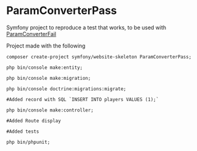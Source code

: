 # ParamConverterPass
Symfony project to reproduce a test that works, to be used with [ParamConverterFail](https://github.com/LaurentMarquet/ParamConverterFail)

Project made with the following

```
composer create-project symfony/website-skeleton ParamConverterPass;

php bin/console make:entity;

php bin/console make:migration;

php bin/console doctrine:migrations:migrate;

#Added record with SQL `INSERT INTO players VALUES (1);`

php bin/console make:controller;

#Added Route display

#Added tests

php bin/phpunit;
```